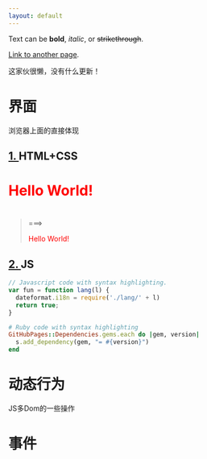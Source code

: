 ```yaml
---
layout: default
---
```


Text can be **bold**, _italic_, or ~~strikethrough~~.

[Link to another page](another-page).

这家伙很懒，没有什么更新！

# [](#header-2)界面

浏览器上面的直接体现

## [1. ](#header-3)HTML+CSS

# <html>
#  <title>Hello World</title>
#  <body>
#    <div style="color:red">Hello World!</div>
#  </body>
# </html>
> ===>
> <div style="color:red">Hello World!</div>

## [2. ](#header-3)JS

```js
// Javascript code with syntax highlighting.
var fun = function lang(l) {
  dateformat.i18n = require('./lang/' + l)
  return true;
}
```

```ruby
# Ruby code with syntax highlighting
GitHubPages::Dependencies.gems.each do |gem, version|
  s.add_dependency(gem, "= #{version}")
end
```

# [](#header-1)动态行为

JS多Dom的一些操作

# [](#header-2)事件

